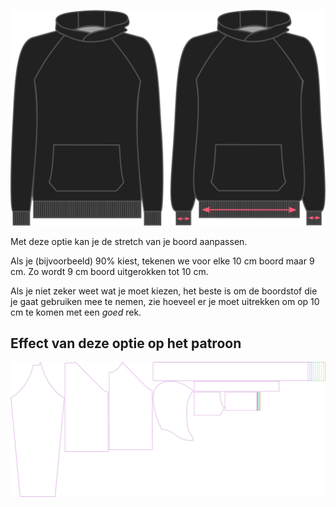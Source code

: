 ![Stretch boordstof over Hugo](./ribbingstretch.svg)

Met deze optie kan je de stretch van je boord aanpassen.

Als je (bijvoorbeeld) 90% kiest, tekenen we voor elke 10 cm boord maar 9 cm. Zo wordt 9 cm boord uitgerokken tot 10 cm.

<Note>

Als je niet zeker weet wat je moet kiezen, het beste is om de boordstof die je gaat gebruiken mee te nemen, zie hoeveel er
je moet uitrekken om op 10 cm te komen met een *goed* rek.

</Note>

## Effect van deze optie op het patroon

![Deze afbeelding toont het effect van deze optie door meerdere varianten die een andere waarde hebben voor deze optie te vervangen](hugo_ribbingstretch_sample.svg "Effect van deze optie op het patroon")
